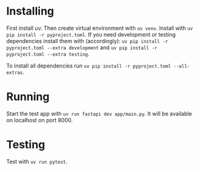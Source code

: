 # Installing

First install uv. Then create virtual environment with `uv venv`. Install with `uv pip install -r pyproject.toml`. If you need development or testing dependencies
install them with (accordingly): `uv pip install -r pyproject.toml --extra development` and 
`uv pip install -r pyproject.toml --extra testing`.

To install all dependencies run `uv pip install -r pyproject.toml --all-extras`. 

# Running

Start the  test app with `uv run fastapi dev app/main.py`. It will be available on localhost
on port 8000.

# Testing

Test with `uv run pytest`.
